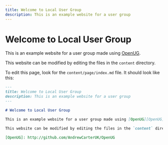 ```yaml
---
title: Welcome to Local User Group
description: This is an example website for a user group
---
```


# Welcome to Local User Group

This is an example website for a user group made using [OpenUG][OpenUG].

This website can be modified by editing the files in the `content` directory.

To edit this page, look for the `content/page/index.md` file. It should look like this:

```markdown
---
title: Welcome to Local User Group
description: This is an example website for a user group
---

# Welcome to Local User Group

This is an example website for a user group made using [OpenUG][OpenUG].

This website can be modified by editing the files in the `content` directory.

[OpenUG]: http://github.com/AndrewCarterUK/OpenUG
```

[OpenUG]: http://github.com/AndrewCarterUK/OpenUG
